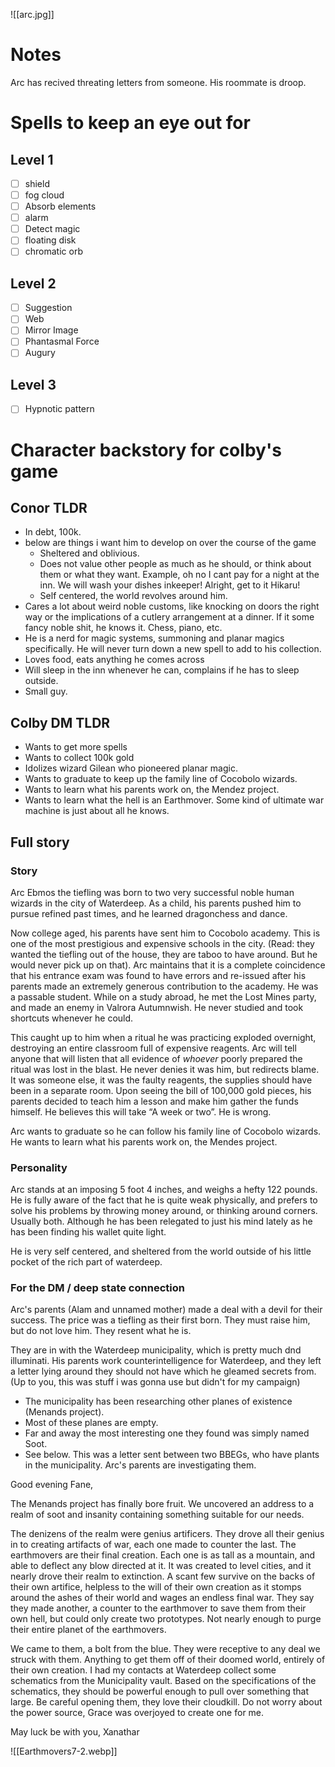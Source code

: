![[arc.jpg]]
# Notes
Arc has recived threating letters from someone.
His roommate is droop.

# Spells to keep an eye out for

## Level 1
- [ ] shield
- [ ] fog cloud
- [ ] Absorb elements
- [ ] alarm
- [ ] Detect magic
- [ ] floating disk
- [ ] chromatic orb

## Level 2
- [ ] Suggestion
- [ ] Web
- [ ] Mirror Image
- [ ] Phantasmal Force
- [ ] Augury
## Level 3
- [ ] Hypnotic pattern


# Character backstory for colby's game

## Conor TLDR
- In debt, 100k.
- below are things i want him to develop on over the course of the game
	- Sheltered and oblivious. 
	- Does not value other people as much as he should, or think about them or what they want. Example, oh no I cant pay for a night at the inn. We will wash your dishes inkeeper! Alright, get to it Hikaru!
	- Self centered, the world revolves around him.
- Cares a lot about weird noble customs, like knocking on doors the right way or the implications of a cutlery arrangement at a dinner. If it some fancy noble shit, he knows it. Chess, piano, etc.
- He is a nerd for magic systems, summoning and planar magics specifically. He will never turn down a new spell to add to his collection.
- Loves food, eats anything he comes across
- Will sleep in the inn whenever he can, complains if he has to sleep outside.
- Small guy.

## Colby DM TLDR
- Wants to get more spells
- Wants to collect 100k gold
- Idolizes wizard Gilean who pioneered planar magic.
- Wants to graduate to keep up the family line of Cocobolo wizards.
- Wants to learn what his parents work on, the Mendez project.
- Wants to learn what the hell is an Earthmover. Some kind of ultimate war machine is just about all he knows.


## Full story
### Story
Arc Ebmos the tiefling was born to two very successful noble human wizards in the city of Waterdeep. As a child, his parents pushed him to pursue refined past times, and he learned dragonchess and dance.

Now college aged, his parents have sent him to Cocobolo academy. This is one of the most prestigious and expensive schools in the city. (Read: they wanted the tiefling out of the house, they are taboo to have around. But he would never pick up on that). Arc maintains that it is a complete coincidence that his entrance exam was found to have errors and re-issued after his parents made an extremely generous contribution to the academy. He was a passable student. While on a study abroad, he met the Lost Mines party, and made an enemy in Valrora Autumnwish. He never studied and took shortcuts whenever he could. 

This caught up to him when a ritual he was practicing exploded overnight, destroying an entire classroom full of expensive reagents. Arc will tell anyone that will listen that all evidence of _whoever_ poorly prepared the ritual was lost in the blast. He never denies it was him, but redirects blame. It was someone else, it was the faulty reagents, the supplies should have been in a separate room. Upon seeing the bill of 100,000 gold pieces, his parents decided to teach him a lesson and make him gather the funds himself. He believes this will take “A week or two”. He is wrong. 

Arc wants to graduate so he can follow his family line of Cocobolo wizards. He wants to learn what his parents work on, the Mendes project.
### Personality 
Arc stands at an imposing 5 foot 4 inches, and weighs a hefty 122 pounds. He is fully aware of the fact that he is quite weak physically, and prefers to solve his problems by throwing money around, or thinking around corners. Usually both. Although he has been relegated to just his mind lately as he has been finding his wallet quite light.

He is very self centered, and sheltered from the world outside of his little pocket of the rich part of waterdeep.

### For the DM / deep state connection
Arc's parents (Alam and unnamed mother) made a deal with a devil for their success. The price was a tiefling as their first born. They must raise him, but do not love him. They resent what he is.

They are in with the Waterdeep municipality, which is pretty much dnd illuminati. His parents work counterintelligence for Waterdeep, and they left a letter lying around they should not have which he gleamed secrets from. (Up to you, this was stuff i was gonna use but didn't for my campaign)
- The municipality has been researching other planes of existence (Menands project).
- Most of these planes are empty. 
- Far and away the most interesting one they found was simply named Soot.
- See below. This was a letter sent between two BBEGs, who have plants in the municipality. Arc's parents are investigating them.

Good evening Fane,

The Menands project has finally bore fruit.  We uncovered an address to a realm of soot and insanity containing something suitable for our needs. 

The denizens of the realm were genius artificers. They drove all their genius in to creating artifacts of war, each one made to counter the last. The earthmovers are their final creation. Each one is as tall as a mountain, and able to deflect any blow directed at it. It was created to level cities, and it nearly drove their realm to extinction. A scant few survive on the backs of their own artifice, helpless to the will of their own creation as it stomps around the ashes of their world and wages an endless final war. They say they made another, a counter to the earthmover to save them from their own hell, but could only create two prototypes. Not nearly enough to purge their entire planet of the earthmovers.

We came to them, a bolt from the blue. They were receptive to any deal we struck with them. Anything to get them off of their doomed world, entirely of their own creation. I had my contacts at Waterdeep collect some schematics from the Municipality vault. Based on the specifications of the schematics, they should be powerful enough to pull over something that large. Be careful opening them, they love their cloudkill. Do not worry about the power source, Grace was overjoyed to create one for me. 

May luck be with you,
Xanathar

![[Earthmovers7-2.webp]]